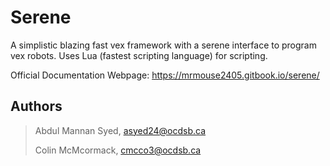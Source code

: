 # Serene
A simplistic blazing fast vex framework with a serene interface to program vex robots. Uses Lua (fastest scripting language) for scripting.

Official Documentation Webpage: https://mrmouse2405.gitbook.io/serene/

## Authors
> Abdul Mannan Syed, asyed24@ocdsb.ca
> 
> Colin McMcormack, cmcco3@ocdsb.ca
